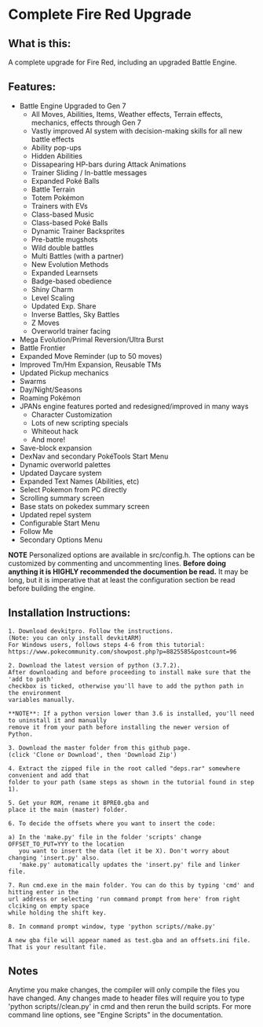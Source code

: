 # Complete Fire Red Upgrade

## What is this:
A complete upgrade for Fire Red, including an upgraded Battle Engine.

## Features:
* Battle Engine Upgraded to Gen 7
  * All Moves, Abilities, Items, Weather effects, Terrain effects, mechanics, effects through Gen 7
  * Vastly improved AI system with decision-making skills for all new battle effects
  * Ability pop-ups
  * Hidden Abilities
  * Dissapearing HP-bars during Attack Animations
  * Trainer Sliding / In-battle messages
  * Expanded Poké Balls
  * Battle Terrain
  * Totem Pokémon
  * Trainers with EVs
  * Class-based Music
  * Class-based Poké Balls
  * Dynamic Trainer Backsprites
  * Pre-battle mugshots
  * Wild double battles
  * Multi Battles (with a partner)
  * New Evolution Methods
  * Expanded Learnsets
  * Badge-based obedience
  * Shiny Charm
  * Level Scaling
  * Updated Exp. Share
  * Inverse Battles, Sky Battles
  * Z Moves
  * Overworld trainer facing
* Mega Evolution/Primal Reversion/Ultra Burst
* Battle Frontier
* Expanded Move Reminder (up to 50 moves)
* Improved Tm/Hm Expansion, Reusable TMs
* Updated Pickup mechanics
* Swarms
* Day/Night/Seasons
* Roaming Pokémon
* JPANs engine features ported and redesigned/improved in many ways
  * Character Customization
  * Lots of new scripting specials
  * Whiteout hack
  * And more!
* Save-block expansion
* DexNav and secondary PokéTools Start Menu
* Dynamic overworld palettes
* Updated Daycare system
* Expanded Text Names (Abilities, etc)
* Select Pokemon from PC directly
* Scrolling summary screen
* Base stats on pokedex summary screen
* Updated repel system
* Configurable Start Menu
* Follow Me
* Secondary Options Menu

**NOTE** Personalized options are available in src/config.h. The options can be customized
by commenting and uncommenting lines. **Before doing anything it is HIGHLY
recommended the documention be read.** It may be long, but it is imperative that at 
least the configuration section be read before building the engine.

## Installation Instructions:
```
1. Download devkitpro. Follow the instructions.
(Note: you can only install devkitARM)
For Windows users, follows steps 4-6 from this tutorial:
https://www.pokecommunity.com/showpost.php?p=8825585&postcount=96

2. Download the latest version of python (3.7.2).
After downloading and before proceeding to install make sure that the 'add to path' 
checkbox is ticked, otherwise you'll have to add the python path in the environment 
variables manually.

**NOTE**: If a python version lower than 3.6 is installed, you'll need to uninstall it and manually
remove it from your path before installing the newer version of Python.

3. Download the master folder from this github page.
(click 'Clone or Download', then 'Download Zip')

4. Extract the zipped file in the root called "deps.rar" somewhere convenient and add that
folder to your path (same steps as shown in the tutorial found in step 1).

5. Get your ROM, rename it BPRE0.gba and 
place it the main (master) folder.

6. To decide the offsets where you want to insert the code:

a) In the 'make.py' file in the folder 'scripts' change OFFSET_TO_PUT=YYY to the location 
   you want to insert the data (let it be X). Don't worry about changing 'insert.py' also.
   'make.py' automatically updates the 'insert.py' file and linker file.
 
7. Run cmd.exe in the main folder. You can do this by typing 'cmd' and hitting enter in the 
url address or selecting 'run command prompt from here' from right clciking on empty space 
while holding the shift key.

8. In command prompt window, type 'python scripts//make.py'
  
A new gba file will appear named as test.gba and an offsets.ini file.
That is your resultant file.
```

## Notes

Anytime you make changes, the compiler will only compile the files you have changed.
Any changes made to header files will require you to type 'python scripts//clean.py'
in cmd and then rerun the build scripts. For more command line options, see "Engine
Scripts" in the documentation.
